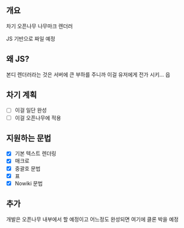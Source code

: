 ## 개요
차기 오픈나무 나무마크 렌더러

JS 기반으로 짜일 예정

## 왜 JS?
본디 렌더러라는 것은 서버에 큰 부하를 주니까 이걸 유저에게 전가 시키... 읍

## 차기 계획
 - [ ] 이걸 일단 완성
 - [ ] 이걸 오픈나무에 적용

## 지원하는 문법
 - [x] 기본 텍스트 렌더링
 - [x] 매크로
 - [x] 중괄호 문법
 - [x] 표
 - [x] Nowiki 문법
 
 ## 추가
 개발은 오픈나무 내부에서 할 예정이고 어느정도 완성되면 여기에 클론 박을 예정
